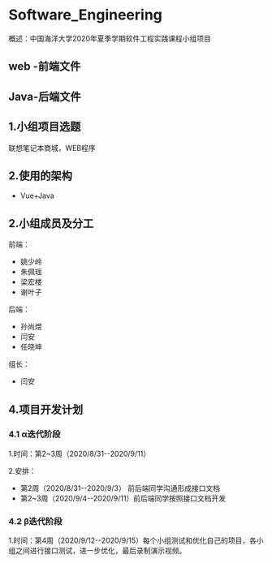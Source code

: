 # Software_Engineering

概述：中国海洋大学2020年夏季学期软件工程实践课程小组项目
## web -前端文件

## Java-后端文件

## 1.小组项目选题

联想笔记本商城，WEB程序

## 2.使用的架构

- Vue+Java
## 2.小组成员及分工

前端：

- 姚少岭
- 朱佩瑶
- 梁宏楼
- 谢叶子

后端：

- 孙尚煜
- 闫安
- 任晓坤

组长：

- 闫安

## 4.项目开发计划

### 4.1 α迭代阶段

1.时间：第2~3周（2020/8/31--2020/9/11）

2.安排：

- 第2周（2020/8/31--2020/9/3） 前后端同学沟通形成接口文档
- 第2~3周（2020/9/4--2020/9/11）前后端同学按照接口文档开发

### 4.2 β迭代阶段

1.时间：第4周（2020/9/12--2020/9/15）每个小组测试和优化自己的项目，各小组之间进行接口测试，进一步优化，最后录制演示视频。

